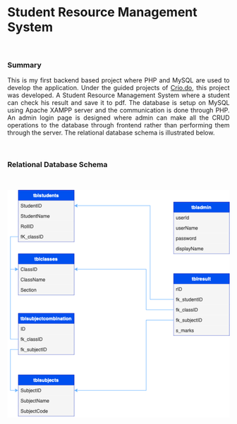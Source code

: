 # Student Resource Management System

<br>

### Summary

<p align="justify">
  This is my first backend based project where PHP and MySQL are used to develop the application. Under the guided projects of <a href="https://www.crio.do">Crio.do</a>, this project was developed. A Student Resource Management System where a student can check his result and save it to pdf. The database is setup on MySQL using Apache XAMPP server and the communication is done through PHP. An admin login page is designed where admin can make all the CRUD operations to the database through frontend rather than performing them through the server. The relational database schema is illustrated below. 
</p>

<br>

### Relational Database Schema
<br>

<p align="center">
  <img src="SRMS - RDS.drawio.png">
</p>
